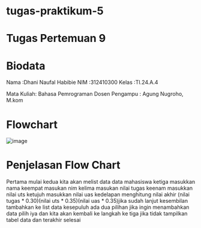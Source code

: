 # tugas-praktikum-5
# Tugas Pertemuan 9
# Biodata
Nama  :Dhani Naufal Habibie
NIM   :312410300
Kelas :TI.24.A.4

Mata Kuliah: Bahasa Pemrograman
Dosen Pengampu : Agung Nugroho, M.kom

# Flowchart
![image](https://github.com/user-attachments/assets/36afe717-4fea-466b-b51a-93ea6b740b26)


# Penjelasan Flow Chart
Pertama mulai
kedua kita akan melist data data mahasiswa
ketiga masukkan nama
keempat masukan nim
kelima masukan nilai tugas
keenam masukkan nilai uts
ketujuh masukkan nilai uas
kedelapan menghitung nilai akhir (nilai tugas * 0.30)(nilai uts * 0.35)(nilai uas * 0.35)jika sudah lanjut
kesembilan tambahkan ke list data
kesepuluh ada dua pilihan jika ingin menambahkan data pilih iya dan kita akan kembali ke langkah ke tiga jika tidak tampilkan tabel data dan terakhir selesai
